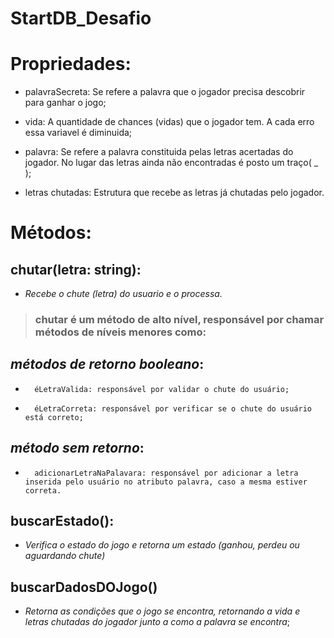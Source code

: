# StartDB_Desafio


# Propriedades:
    
- palavraSecreta: Se refere a palavra que o jogador precisa descobrir para ganhar o jogo;

- vida: A quantidade de chances (vidas) que o jogador tem. A cada erro essa variavel é diminuida;

- palavra: Se refere a palavra constituida pelas letras acertadas do jogador. No lugar das letras ainda não encontradas é posto um traço( _ );

- letras chutadas: Estrutura que recebe as letras já chutadas pelo jogador.

# Métodos:

## **chutar(letra: string):** 

-  *Recebe o chute (letra) do usuario e o processa.*

>### chutar é um método de alto nível, responsável por chamar métodos de níveis menores como: 

## *métodos de retorno booleano*:

-       éLetraValida: responsável por validar o chute do usuário;

-       éLetraCorreta: responsável por verificar se o chute do usuário está correto;
 
## *método sem retorno*:
    
-       adicionarLetraNaPalavara: responsável por adicionar a letra inserida pelo usuário no atributo palavra, caso a mesma estiver correta.


## **buscarEstado():**
-   *Verifica o estado do jogo e retorna um estado (ganhou, perdeu ou aguardando chute)*

## **buscarDadosDOJogo()**
-   *Retorna as condições que o jogo se encontra, retornando a vida e letras chutadas do jogador junto a como a palavra se encontra*;

 
